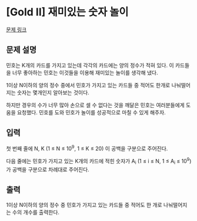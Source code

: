 # [Gold II] 재미있는 숫자 놀이

[문제 링크](https://www.acmicpc.net/problem/12944) 

## 문제 설명

<p>민호는 K개의 카드를 가지고 있는데 각각의 카드에는 양의 정수가 적혀 있다. 이 카드들을 너무 좋아하는 민호는 이것들을 이용해 재미있는 놀이를 생각해 냈다.</p>

<p>1이상 N이하의 양의 정수 중에서 민호가 가지고 있는 카드들 중 적어도 한개로 나눠떨어지는 숫자는 몇개인지 알아보는 것이다.</p>

<p>하지만 경우의 수가 너무 많아 손으로 셀 수 없다는 것을 깨달은 민호는 여러분들에게 도움을 요청했다. 민호를 도와 민호가 놀이를 성공적으로 마칠 수 있게 해주자.</p>

## 입력 

 <p>첫 번째 줄에 N, K (1 ≤ N ≤ 10<sup>9</sup>, 1 ≤ K ≤ 20) 이 공백을 구분으로 주어진다.</p>

<p>다음 줄에는 민호가 가지고 있는 K개의 카드에 적힌 숫자가 A<sub>i</sub> (1 ≤ i ≤ N, 1 ≤ A<sub>i</sub> ≤ 10<sup>9</sup>)가 공백을 구분으로 차례대로 주어진다.</p>

## 출력 

 <p>1이상 N이하의 양의 정수 중 민호가 가지고 있는 카드들 중 적어도 한 개로 나눠떨어지는 수의 개수를 출력한다.</p>

